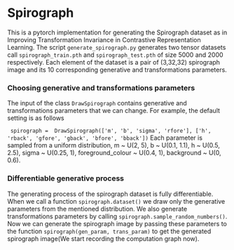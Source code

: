 # Spirograph

This is a pytorch implementation for generating the Spirograph dataset as in Improving Transformation Invariance in Contrastive Representation Learning. The script `generate_spirograph.py` generates two tensor datasets call `spirograph_train.pth` and `spirograph_test.pth` of size 5000 and 2000 respectively. Each element of the dataset is a pair of (3,32,32) spirograph image and its 10 corresponding generative and transformations parameters. 

### Choosing generative and transformations parameters
The input of the class `DrawSpirograph` contains generative and transformations parameters that we can change. For example, the default setting is as follows

``` spirograph =  DrawSpirograph(['m', 'b', 'sigma', 'rfore'], ['h', 'rback', 'gfore', 'gback', 'bfore', 'bback'])```
Each parameter is sampled from a uniform distribution, m ~ U(2, 5), b ~ U(0.1, 1.1), h ~ U(0.5, 2.5), sigma ~ U(0.25, 1), foreground_colour ~ U(0.4, 1), background ~ U(0, 0.6).


### Differentiable generative process
The generating process of the spirograph dataset is fully differentiable. When we call a function `spirograph.dataset()` we draw only the generative parameters from the mentioned distribution. We also generate transformations parameters by calling `spirograph.sample_random_numbers()`. Now we can generate the spirograph image by passing these parameters to the function `spirograph(gen_param, trans_param)` to get the generated spirograph image(We start recording the computation graph now).

